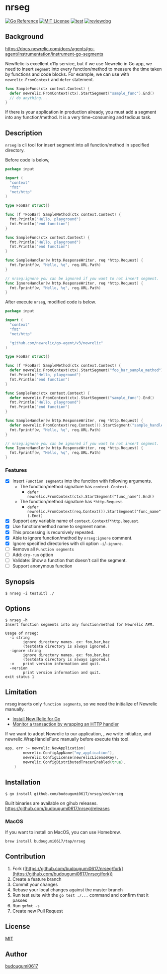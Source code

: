 nrseg
===
[![Go Reference](https://pkg.go.dev/badge/github.com/budougumi0617/nrseg.svg)](https://pkg.go.dev/github.com/budougumi0617/nrseg)
[![MIT License](http://img.shields.io/badge/license-MIT-blue.svg?style=flat-square)](LICENSE)
[![test](https://github.com/budougumi0617/nrseg/workflows/test/badge.svg)](https://github.com/budougumi0617/nrseg/actions?query=workflow%3Atest)
[![reviewdog](https://github.com/budougumi0617/nrseg/workflows/reviewdog/badge.svg)](https://github.com/budougumi0617/nrseg/actions?query=workflow%3Areviewdog)

## Background
https://docs.newrelic.com/docs/agents/go-agent/instrumentation/instrument-go-segments

NewRelic is excellent o11y service, but if we use Newrelic in Go app, we need to insert `segment` into every function/method to measure the time taken by functions and code blocks.
For example, we can use with `newrelic.FromContext` and `defer` statement.

```go
func SampleFunc(ctx context.Context) {
  defer newrelic.FromContext(ctx).StartSegment("sample_func").End()
  // do anything...
}
```

If there is your application in production already, you must add a segment into any function/method. It is a very time-consuming and tedious task.

## Description
`nrseg` is cli tool for insert segment into all function/method in specified directory.

Before code is below,
```go
package input

import (
  "context"
  "fmt"
  "net/http"
)

type FooBar struct{}

func (f *FooBar) SampleMethod(ctx context.Context) {
  fmt.Println("Hello, playground")
  fmt.Println("end function")
}

func SampleFunc(ctx context.Context) {
  fmt.Println("Hello, playground")
  fmt.Println("end function")
}

func SampleHandler(w http.ResponseWriter, req *http.Request) {
  fmt.Fprintf(w, "Hello, %q", req.URL.Path)
}

// nrseg:ignore you can be ignored if you want to not insert segment.
func IgnoreHandler(w http.ResponseWriter, req *http.Request) {
  fmt.Fprintf(w, "Hello, %q", req.URL.Path)
}
```

After execute `nrseg`, modified code is below. 

```go
package input

import (
  "context"
  "fmt"
  "net/http"

  "github.com/newrelic/go-agent/v3/newrelic"
)

type FooBar struct{}

func (f *FooBar) SampleMethod(ctx context.Context) {
  defer newrelic.FromContext(ctx).StartSegment("foo_bar_sample_method").End()
  fmt.Println("Hello, playground")
  fmt.Println("end function")
}

func SampleFunc(ctx context.Context) {
  defer newrelic.FromContext(ctx).StartSegment("sample_func").End()
  fmt.Println("Hello, playground")
  fmt.Println("end function")
}

func SampleHandler(w http.ResponseWriter, req *http.Request) {
  defer newrelic.FromContext(req.Context()).StartSegment("sample_handler").End()
  fmt.Fprintf(w, "Hello, %q", req.URL.Path)
}

// nrseg:ignore you can be ignored if you want to not insert segment.
func IgnoreHandler(w http.ResponseWriter, req *http.Request) {
  fmt.Fprintf(w, "Hello, %q", req.URL.Path)
}
```

### Features
- [x] Insert `Function segments` into the function with following arguments.
  - The function/method signature has `context.Context`.
    - `defer newrelic.FromContext(ctx).StartSegment("func_name").End()`
  - The function/method signature has `*http.Request`.
      - `defer newrelic.FromContext(req.Context()).StartSegment("func_name").End()`
- [x] Support any variable name of `context.Context`/`*http.Request`.
- [x] Use function/method name to segment name.
- [x] This processing is recursively repeated.
- [x] Able to ignore function/method by `nrseg:ignore` comment.
- [x] Ignore specified directories with cli option `-i`/`-ignore`.
- [ ] Remove all `Function segments`
- [ ] Add: `dry-run` option
- [ ] Validate: Show a function that doesn't call the segment.
- [ ] Support anonymous function

## Synopsis
```
$ nrseg -i testuitl ./
```

## Options

```
$ nrseg -h
Insert function segments into any function/method for Newrelic APM.

Usage of nrseg:
  -i string
        ignore directory names. ex: foo,bar,baz
        (testdata directory is always ignored.)
  -ignore string
        ignore directory names. ex: foo,bar,baz
        (testdata directory is always ignored.)
  -v    print version information and quit.
  -version
        print version information and quit.
exit status 1

```

## Limitation
nrseg inserts only `function segments`, so we need the initialize of Newrelic manually. 

- [Install New Relic for Go][segment]
- [Monitor a transaction by wrapping an HTTP handler][nr_handler]

[nr_handler]: https://docs.newrelic.com/docs/agents/go-agent/instrumentation/instrument-go-transactions#http-handler-txns
[segment]: https://docs.newrelic.com/docs/agents/go-agent/installation/install-new-relic-go

If we want to adopt Newrelic to our application, , we write initialize, and newrelic.WrapHandleFunc manually before execute this tool.
```go
app, err := newrelic.NewApplication(
		newrelic.ConfigAppName("my_application"),
		newrelic.ConfigLicense(newrelicLicenseKey),
		newrelic.ConfigDistributedTracerEnabled(true),
	)
```

## Installation

```
$ go install github.com/budougumi0617/nrseg/cmd/nrseg
```

Built binaries are available on gihub releases. https://github.com/budougumi0617/nrseg/releases

### MacOS
If you want to install on MacOS, you can use Homebrew.
```
brew install budougumi0617/tap/nrseg
```

## Contribution
1. Fork ([https://github.com/budougumi0617/nrseg/fork](https://github.com/budougumi0617/nrseg/fork))
2. Create a feature branch
3. Commit your changes
4. Rebase your local changes against the master branch
5. Run test suite with the `go test ./...` command and confirm that it passes
6. Run `gofmt -s`
7. Create new Pull Request

## License

[MIT](https://github.com/budougumi0617/nrseg/blob/master/LICENSE)

## Author
[budougumi0617](https://github.com/budougumi0617)

